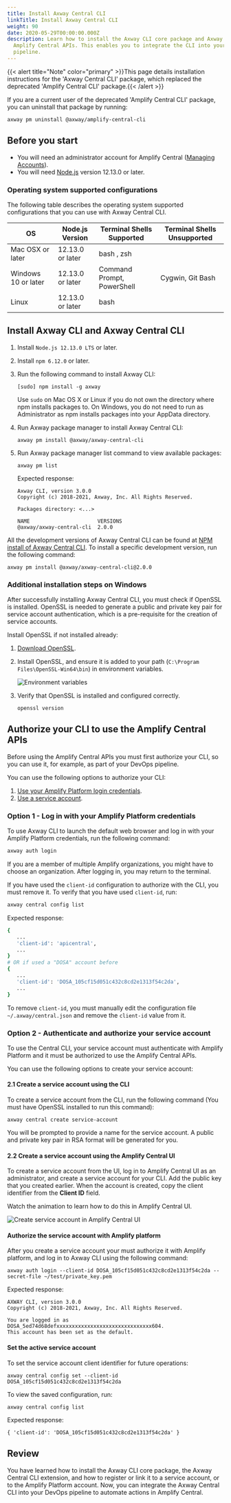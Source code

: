 ```yaml
---
title: Install Axway Central CLI
linkTitle: Install Axway Central CLI
weight: 90
date: 2020-05-29T00:00:00.000Z
description: Learn how to install the Axway CLI core package and Axway Central CLI extension, and authorize them to use the
  Amplify Central APIs. This enables you to integrate the CLI into your DevOps
  pipeline.
---
```


{{< alert title="Note" color="primary" >}}This page details installation instructions for the 'Axway Central CLI' package, which replaced the deprecated 'Amplify Central CLI' package.{{< /alert >}}

If you are a current user of the deprecated 'Amplify Central CLI' package, you can uninstall that package by running:

```
axway pm uninstall @axway/amplify-central-cli
```

## Before you start

* You will need an administrator account for Amplify Central ([Managing Accounts](https://docs.axway.com/bundle/platform-management/page/docs/management_guide/organizations/managing_organizations/index.html#managing-service-accounts)).
* You will need [Node.js](https://nodejs.org/en/download/) version 12.13.0 or later.

### Operating system supported configurations

The following table describes the operating system supported configurations that you can use with Axway Central CLI.

| OS                  | Node.js Version  | Terminal Shells Supported  | Terminal Shells Unsupported |
| ------------------- | ---------------- | -------------------------- | --------------------------- |
| Mac OSX or later    | 12.13.0 or later | bash , zsh                 |                             |
| Windows 10 or later | 12.13.0 or later | Command Prompt, PowerShell | Cygwin, Git Bash            |
| Linux               | 12.13.0 or later | bash                       |                             |

## Install Axway CLI and Axway Central CLI

1. Install `Node.js 12.13.0 LTS` or later.
2. Install `npm 6.12.0` or later.
3. Run the following command to install Axway CLI:

   ```
   [sudo] npm install -g axway
   ```

   Use `sudo` on Mac OS X or Linux if you do not own the directory where npm installs packages to. On Windows, you do not need to run as Administrator as npm installs packages into your AppData directory.

4. Run Axway package manager to install Axway Central CLI:

   ```
   axway pm install @axway/axway-central-cli
   ```

5. Run Axway package manager list command to view available packages:

   ```
   axway pm list
   ```

   Expected response:

   ```
   Axway CLI, version 3.0.0
   Copyright (c) 2018-2021, Axway, Inc. All Rights Reserved.

   Packages directory: <...>

   NAME                      VERSIONS
   @axway/axway-central-cli  2.0.0
   ```

All the development versions of Axway Central CLI can be found at [NPM install of Axway Central CLI](https://www.npmjs.com/package/@axway/axway-central-cli). To install a specific development version, run the following command:

```
axway pm install @axway/axway-central-cli@2.0.0
```

### Additional installation steps on Windows

After successfully installing Axway Central CLI, you must check if OpenSSL is installed. OpenSSL is needed to generate a public and private key pair for service account authentication, which is a pre-requisite for the creation of service accounts.

Install OpenSSL if not installed already:

1. [Download OpenSSL](https://slproweb.com/products/Win32OpenSSL.html).
2. Install OpenSSL, and ensure it is added to your path (`C:\Program Files\OpenSSL-Win64\bin`) in environment variables.

   ![Environment variables](/Images/central/cli_central/env_variables.png)

3. Verify that OpenSSL is installed and configured correctly.

   ```
   openssl version
   ```

## Authorize your CLI to use the Amplify Central APIs

Before using the Amplify Central APIs you must first authorize your CLI, so you can use it, for example, as part of your DevOps pipeline.

You can use the following options to authorize your CLI:

1. [Use your Amplify Platform login credentials](/docs/cli_central/cli_install/#option-1---log-in-with-your-amplify-platform-credentials).
2. [Use a service account](/docs/cli_central/cli_install/#option-2---authenticate-and-authorize-your-service-account).

### Option 1 - Log in with your Amplify Platform credentials

To use Axway CLI to launch the default web browser and log in with your Amplify Platform credentials, run the following command:

```bash
axway auth login
```

If you are a member of multiple Amplify organizations, you might have to choose an organization. After logging in, you may return to the terminal.

If you have used the `client-id` configuration to authorize with the CLI, you must remove it. To verify that you have used `client-id`, run:

```bash
axway central config list
```

Expected response:

```bash
{
   ...
   'client-id': 'apicentral',
   ...
}
# OR if used a "DOSA" account before
{
   ...
   'client-id': 'DOSA_105cf15d051c432c8cd2e1313f54c2da',
   ...
}
```

To remove `client-id`, you must manually edit the configuration file `~/.axway/central.json` and remove the `client-id` value from it.

### Option 2 - Authenticate and authorize your service account

To use the Central CLI, your service account must authenticate with Amplify Platform and it must be authorized to use the Amplify Central APIs.

You can use the following options to create your service account:

#### 2.1 Create a service account using the CLI

To create a service account from the CLI, run the following command (You must have OpenSSL installed to run this command):

```
axway central create service-account
```

You will be prompted to provide a name for the service account. A public and private key pair in RSA format will be generated for you.

#### 2.2 Create a service account using the Amplify Central UI

To create a service account from the UI, log in to Amplify Central UI as an administrator, and create a service account for your CLI. Add the public key that you created earlier. When the account is created, copy the client identifier from the **Client ID** field.

Watch the animation to learn how to do this in Amplify Central UI.

![Create service account in Amplify Central UI](/Images/central/service_account_animation.gif)

#### Authorize the service account with Amplify platform

After you create a service account your must authorize it with Amplify platform, and log in to Axway CLI using the following command:

```
axway auth login --client-id DOSA_105cf15d051c432c8cd2e1313f54c2da --secret-file ~/test/private_key.pem
```

Expected response:

```
AXWAY CLI, version 3.0.0
Copyright (c) 2018-2021, Axway, Inc. All Rights Reserved.

You are logged in as DOSA_5ed74d68defxxxxxxxxxxxxxxxxxxxxxxxxxxxxxxx604.
This account has been set as the default.
```

#### Set the active service account

To set the service account client identifier for future operations:

```
axway central config set --client-id DOSA_105cf15d051c432c8cd2e1313f54c2da
```

To view the saved configuration, run:

```
axway central config list
```

Expected response:

```
{ 'client-id': 'DOSA_105cf15d051c432c8cd2e1313f54c2da' }
```

## Review

You have learned how to install the Axway CLI core package, the Axway Central CLI extension, and how to register or link it to a service account, or to the Amplify Platform account. Now, you can integrate the Axway Central CLI into your DevOps pipeline to automate actions in Amplify Central.
